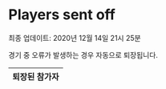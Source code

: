 # Players sent off
최종 업데이트: 2020년 12월 14일 21시 25분


경기 중 오류가 발생하는 경우 자동으로 퇴장됩니다.


| 퇴장된 참가자 |
|:---:|